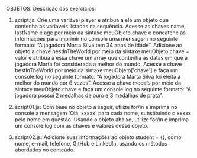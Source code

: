 OBJETOS.
Descrição dos exercícios:

1. script.js:
    Crie uma variável player e atribua a ela um objeto que contenha as variáveis listadas na sequência.
    Acesse as chaves name, lastName e age por meio da sintaxe meuObjeto.chave e concatene as informações para imprimir no console uma mensagem no seguinte formato: “A jogadora Marta Silva tem 34 anos de idade”.
    Adicione ao objeto a chave bestInTheWorld por meio da sintaxe meuObjeto.chave = valor e atribua a essa chave um array que contenha as datas em que a jogadora Marta foi considerada a melhor do mundo.
    Acesse a chave bestInTheWorld por meio da sintaxe meuObjeto['chave'] e faça um console.log no seguinte formato: “A jogadora Marta Silva foi eleita a melhor do mundo por 6 vezes”.
    Acesse a chave medals por meio da sintaxe meuObjeto.chave e faça um console.log no seguinte formato: “A jogadora possui 2 medalhas de ouro e 3 medalhas de prata”.

2. script01.js:
    Com base no objeto a seguir, utilize for/in e imprima no console a mensagem 'Olá, xxxxx' para cada nome, substituindo o xxxxx pelo nome em questão.
    Usando o objeto abaixo, utilize for/in e imprima um console.log com as chaves e valores desse objeto.

3. script02.js:
    Adicione suas informações ao objeto student = {}, como nome, e-mail, telefone, GitHub e LinkedIn, usando os métodos abordados no conteúdo.